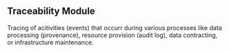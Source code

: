 ## Traceability Module

Tracing of acitivities (events) that occurr during various processes like
data processing (provenance), resource provision (audit log), data contracting,
or infrastructure maintenance.

